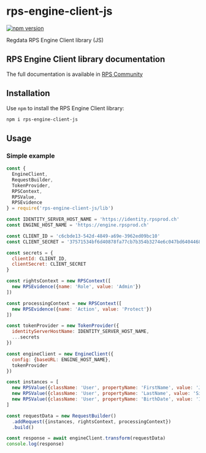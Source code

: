 # rps-engine-client-js
[![npm version](https://badge.fury.io/js/rps-engine-client-js.svg)](https://badge.fury.io/js/rps-engine-client-js)

Regdata RPS Engine Client library (JS)

## RPS Engine Client library documentation

The full documentation is available in [RPS Community](https://community.rpsprod.ch/library)

## Installation

Use `npm` to install the RPS Engine Client library:

```sh
npm i rps-engine-client-js
```

## Usage

### Simple example

```js
const {
  EngineClient,
  RequestBuilder,
  TokenProvider,
  RPSContext,
  RPSValue,
  RPSEvidence
} = require('rps-engine-client-js/lib')

const IDENTITY_SERVER_HOST_NAME = 'https://identity.rpsprod.ch'
const ENGINE_HOST_NAME = 'https://engine.rpsprod.ch'

const CLIENT_ID = 'c6cbde13-542d-4849-a69e-3962ed09bc10'
const CLIENT_SECRET = '37571534bf6d40878fa77cb7b354b3274e6c047bd6404468b0fa2345cb7ebe61'

const secrets = {
  clientId: CLIENT_ID,
  clientSecret: CLIENT_SECRET
}

const rightsContext = new RPSContext([
  new RPSEvidence({name: 'Role', value: 'Admin'})
])

const processingContext = new RPSContext([
  new RPSEvidence({name: 'Action', value: 'Protect'})
])

const tokenProvider = new TokenProvider({
  identityServerHostName: IDENTITY_SERVER_HOST_NAME,
  ...secrets
})

const engineClient = new EngineClient({
  config: {baseURL: ENGINE_HOST_NAME},
  tokenProvider
})

const instances = [
  new RPSValue({className: 'User', propertyName: 'FirstName', value: 'Jonny'}),
  new RPSValue({className: 'User', propertyName: 'LastName', value: 'Silverhand'}),
  new RPSValue({className: 'User', propertyName: 'BirthDate', value: '16.11.1988'})
]

const requestData = new RequestBuilder()
  .addRequest({instances, rightsContext, processingContext})
  .build()

const response = await engineClient.transform(requestData)
console.log(response)
```
